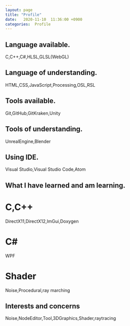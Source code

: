 ```yaml
---
layout: page
title: "Profile"
date:   2020-11-10  11:36:00 +0900
categories:  Profile
---
```

## Language available.
C,C++,C#,HLSL,GLSL(WebGL)
## Language of understanding.
HTML,CSS,JavaScript,Processing,OSL,RSL
## Tools available.
Git,GitHub,GitKraken,Unity
## Tools of understanding.
UnrealEngine,Blender
## Using IDE.
Visual Studio,Visual Studio Code,Atom
## What I have learned and am learning.
# C,C++
DirectX11,DirectX12,ImGui,Doxygen
# C#
WPF
# Shader
Noise,Procedural,ray marching
## Interests and concerns
Noise,NodeEditor,Tool,3DGraphics,Shader,raytracing
